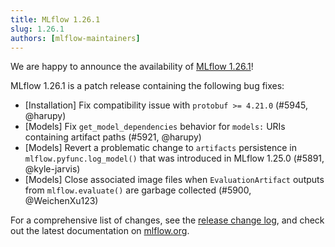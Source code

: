 ```yaml
---
title: MLflow 1.26.1
slug: 1.26.1
authors: [mlflow-maintainers]
---
```


We are happy to announce the availability of [MLflow 1.26.1](https://github.com/mlflow/mlflow/releases/tag/v1.26.1)!

MLflow 1.26.1 is a patch release containing the following bug fixes:

- [Installation] Fix compatibility issue with `protobuf >= 4.21.0` (#5945, @harupy)
- [Models] Fix `get_model_dependencies` behavior for `models:` URIs containing artifact paths (#5921, @harupy)
- [Models] Revert a problematic change to `artifacts` persistence in `mlflow.pyfunc.log_model()` that was introduced in MLflow 1.25.0 (#5891, @kyle-jarvis)
- [Models] Close associated image files when `EvaluationArtifact` outputs from `mlflow.evaluate()` are garbage collected (#5900, @WeichenXu123)

For a comprehensive list of changes, see the [release change log](https://github.com/mlflow/mlflow/releases/tag/v1.26.1), and check out the latest documentation on [mlflow.org](http://mlflow.org/).
